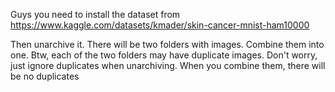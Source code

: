 Guys you need to install the dataset from
https://www.kaggle.com/datasets/kmader/skin-cancer-mnist-ham10000

Then unarchive it. There will be two folders with images. Combine them into one. Btw, each of the two folders may have duplicate images. Don't worry, just ignore duplicates when unarchiving. When you combine them, there will be no duplicates